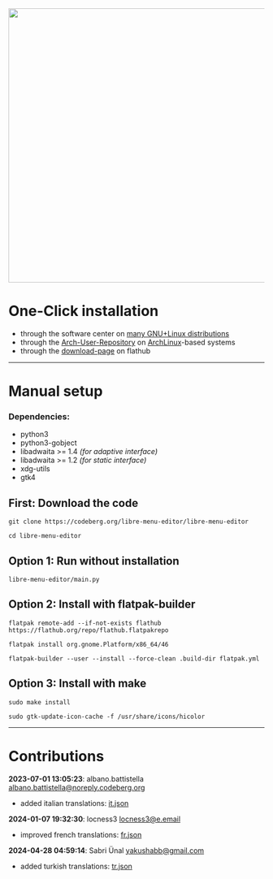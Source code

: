 <img src="https://codeberg.org/libre-menu-editor/downloads/raw/branch/main/screenshots/9.png" height=540/>

# One-Click installation

- through the software center on [many GNU+Linux distributions](https://flathub.org/setup)
- through the [Arch-User-Repository](https://aur.archlinux.org/packages/libre-menu-editor) on [ArchLinux](https://archlinux.org)-based systems
- through the [download-page](https://flathub.org/apps/page.codeberg.libre_menu_editor.LibreMenuEditor) on flathub

---

# Manual setup

### Dependencies:
 - python3
 - python3-gobject
 - libadwaita >= 1.4 *(for adaptive interface)*
 - libadwaita >= 1.2 *(for static interface)*
 - xdg-utils
 - gtk4

## First: Download the code
```
git clone https://codeberg.org/libre-menu-editor/libre-menu-editor
```
```
cd libre-menu-editor
```

## Option 1: Run without installation
```
libre-menu-editor/main.py
```

## Option 2: Install with flatpak-builder
```
flatpak remote-add --if-not-exists flathub https://flathub.org/repo/flathub.flatpakrepo
```
```
flatpak install org.gnome.Platform/x86_64/46
```
```
flatpak-builder --user --install --force-clean .build-dir flatpak.yml
```

## Option 3: Install with make
```
sudo make install
```
```
sudo gtk-update-icon-cache -f /usr/share/icons/hicolor
```

---

# Contributions

**2023-07-01 13:05:23**: albano.battistella <albano.battistella@noreply.codeberg.org>
 - added italian translations: [it.json](libre-menu-editor/locales/it.json)

**2024-01-07 19:32:30**: locness3 <locness3@e.email>
 - improved french translations: [fr.json](libre-menu-editor/locales/fr.json)

**2024-04-28 04:59:14**: Sabri Ünal <yakushabb@gmail.com>
 - added turkish translations: [tr.json](libre-menu-editor/locales/tr.json)
